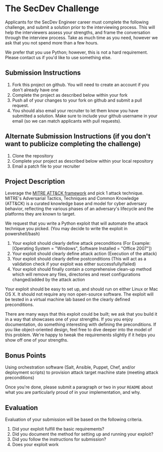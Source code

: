 # The SecDev Challenge
Applicants for the SecDev Engineer career must complete the following challenge, and submit a solution prior to the interviewing process. This will help the interviewers assess your strengths, and frame the conversation through the interview process. Take as much time as you need, however we ask that you not spend more than a few hours. 

We prefer that you use Python; however, this is not a hard requirement. Please contact us if you'd like to use something else.

## Submission Instructions
1. Fork this project on github. You will need to create an account if you don't already have one
1. Complete the project as described below within your fork
1. Push all of your changes to your fork on github and submit a pull request. 
1. You should also email your recruiter to let them know you have submitted a solution. Make sure to include your github username in your email (so we can match applicants with pull requests).

## Alternate Submission Instructions (if you don't want to publicize completing the challenge)
1. Clone the repository
1. Complete your project as described below within your local repository
1. Email a patch file to your recruiter

## Project Description
Leverage the [MITRE ATT&CK framework](https://attack.mitre.org/wiki/Main_Page) and pick 1 attack technique. MITRE's Adversarial Tactics, Techniques and Common Knowledge (ATT&CK) is a curated knowledge base and model for cyber adversary behavior, reflecting the various phases of an adversary's lifecycle and the platforms they are known to target.

We request that you write a Python exploit that will automate the attack technique you picked. (You may decide to write the exploit in powershell/bash)
1. Your exploit should clearly define attack preconditions (For Example: [Operating System = "Windows", Software Installed = "Office 2007"])
2. Your exploit should clearly define attack action (Execution of the attack)
3. Your exploit should clearly define postconditions (This will act as a validation check if your exploit was either successfully/failed)
4. Your exploit should finally contain a comprehensive clean-up method which will remove any files, directories and reset configurations changed/added by the attack action

Your exploit should be easy to set up, and should run on either Linux or Mac OS X. It should not require any non open-source software. The exploit will be tested in a virtual machine lab based on the clearly defined preconditions.

There are many ways that this exploit could be built; we ask that you build it in a way that showcases one of your strengths. If you you enjoy documentation, do something interesting with defining the preconditions. If you like object-oriented design, feel free to dive deeper into the model of this problem. We're happy to tweak the requirements slightly if it helps you show off one of your strengths.

## Bonus Points
Using orchestration software (Salt, Ansible, Puppet, Chef, and/or deployment scripts) to provision attack target machine state (meeting attack preconditions)

Once you're done, please submit a paragraph or two in your `README` about what you are particularly proud of in your implementation, and why.

## Evaluation
Evaluation of your submission will be based on the following criteria. 

1. Did your exploit fulfill the basic requirements?
2. Did you document the method for setting up and running your exploit?
3. Did you follow the instructions for submission?
4. Does your exploit work


